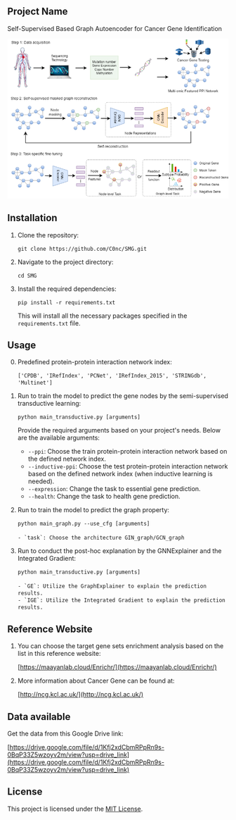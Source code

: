 
## Project Name

Self-Supervised Based Graph Autoencoder for Cancer Gene Identification

![Figure](figure/figure1.png)

## Installation

1. Clone the repository:

   ```shell
   git clone https://github.com/C0nc/SMG.git
   ```

2. Navigate to the project directory:

   ```shell
   cd SMG
   ```

3. Install the required dependencies:

   ```shell
   pip install -r requirements.txt
   ```

   This will install all the necessary packages specified in the `requirements.txt` file.

## Usage

0. Predefined protein-protein interaction network index:

   ```shell
   ['CPDB', 'IRefIndex', 'PCNet', 'IRefIndex_2015', 'STRINGdb', 'Multinet']
   ```

1. Run to train the model to predict the gene nodes by the semi-supervised transductive learning:

   ```shell
   python main_transductive.py [arguments]
   ```

   Provide the required arguments based on your project's needs. Below are the available arguments:

   - `--ppi`: Choose the train protein-protein interaction network based on the defined network index.
   - `--inductive-ppi`: Choose the test protein-protein interaction network based on the defined network index (when inductive learning is needed).
   - `--expression`: Change the task to essential gene prediction.
   - `--health`: Change the task to health gene prediction.

2. Run to train the model to predict the graph property:

   ```shell
   python main_graph.py --use_cfg [arguments]
   
   - `task`: Choose the architecture GIN_graph/GCN_graph
   ```

3. Run to conduct the post-hoc explanation by the GNNExplainer and the Integrated Gradient:

   ```shell
   python main_transductive.py [arguments] 
  
   - `GE`: Utilize the GraphExplainer to explain the prediction results.
   - `IGE`: Utilize the Integrated Gradient to explain the prediction results.
   ```

## Reference Website

1. You can choose the target gene sets enrichment analysis based on the list in this reference website:

   [https://maayanlab.cloud/Enrichr/](https://maayanlab.cloud/Enrichr/)

2. More information about Cancer Gene can be found at:

   [http://ncg.kcl.ac.uk/](http://ncg.kcl.ac.uk/)

## Data available

Get the data from this Google Drive link:

[https://drive.google.com/file/d/1Kfj2xdCbmRPpRn9s-0BqP33Z5wzoyv2m/view?usp=drive_link](https://drive.google.com/file/d/1Kfj2xdCbmRPpRn9s-0BqP33Z5wzoyv2m/view?usp=drive_link)

## License

This project is licensed under the [MIT License](LICENSE).

